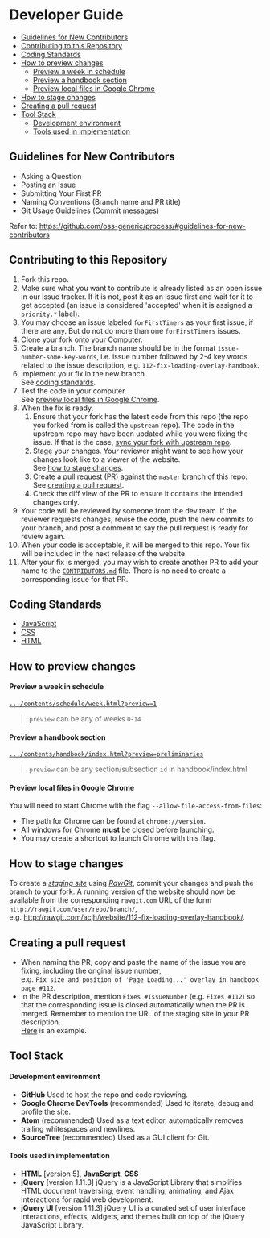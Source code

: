 # Developer Guide
* [Guidelines for New Contributors](#guidelines-for-new-contributors)
* [Contributing to this Repository](#contributing-to-this-repository)
* [Coding Standards](#coding-standards)
* [How to preview changes](#how-to-preview-changes)
    * [Preview a week in schedule](#preview-a-week-in-schedule)
    * [Preview a handbook section](#preview-a-handbook-section)
    * [Preview local files in Google Chrome](#preview-local-files-in-google-chrome)
* [How to stage changes](#how-to-stage-changes)
* [Creating a pull request](#creating-a-pull-request)
* [Tool Stack](#tool-stack)
    * [Development environment](#development-environment)
    * [Tools used in implementation](#tools-used-in-implementation)

## Guidelines for New Contributors
* Asking a Question
* Posting an Issue
* Submitting Your First PR
* Naming Conventions (Branch name and PR title)
* Git Usage Guidelines (Commit messages)

Refer to: https://github.com/oss-generic/process/#guidelines-for-new-contributors

## Contributing to this Repository
1. Fork this repo.
2. Make sure what you want to contribute is already listed as an open issue in our issue tracker.
   If it is not, post it as an issue first and wait for it to get accepted (an issue is considered
   'accepted' when it is assigned a `priority.*` label).
3. You may choose an issue labeled `forFirstTimers` as your first issue, if there are any.
   But do not do more than one `forFirstTimers` issues.
4. Clone your fork onto your Computer.
5. Create a branch. The branch name should be in the format `issue-number-some-key-words`,
   i.e. issue number followed by 2-4 key words related to the issue description,
   e.g. `112-fix-loading-overlay-handbook`.
6. Implement your fix in the new branch.  
   See [coding standards](#coding-standards).
7. Test the code in your computer.  
   See [preview local files in Google Chrome](#preview-local-files-in-google-chrome).
8. When the fix is ready,
   1. Ensure that your fork has the latest code from this repo (the repo you forked from is called
      the `upstream` repo). The code in the upstream repo may have been updated while you were fixing the issue.
      If that is the case, [sync your fork with upstream repo](https://help.github.com/articles/syncing-a-fork/).
   2. Stage your changes. Your reviewer might want to see how your changes look like to a viewer of the website.  
      See [how to stage changes](#how-to-stage-changes).
   3. Create a pull request (PR) against the `master` branch of this repo.  
      See [creating a pull request](#creating-a-pull-request).
   4. Check the diff view of the PR to ensure it contains the intended changes only.
9. Your code will be reviewed by someone from the dev team. If the reviewer requests changes,
   revise the code, push the new commits to your branch, and post a comment to say the pull request
   is ready for review again.
10. When your code is acceptable, it will be merged to this repo. Your fix will be included in the
    next release of the website.
11. After your fix is merged, you may wish to create another PR to add your name to the
    [`CONTRIBUTORS.md`](../CONTRIBUTORS.md) file.
    There is no need to create a corresponding issue for that PR.

## Coding Standards
* [JavaScript](https://docs.google.com/document/d/1gZ6WG6HBTJYHAtVkz9kzi_SUuzfXqzO-SvFnLuag2xM/pub?embedded=true)
* [CSS](../codingStandards/coding-standards-css.md)
* [HTML](https://oss-generic.github.io/process/codingStandards/CodingStandard-Html.html)

## How to preview changes

#### Preview a week in schedule
[`.../contents/schedule/week.html?preview=1`](http://nus-cs2103.github.io/website/contents/schedule/week.html?preview=1)
> `preview` can be any of weeks `0`-`14`.

#### Preview a handbook section
[`.../contents/handbook/index.html?preview=preliminaries`](http://nus-cs2103.github.io/website/contents/handbook/index.html?preview=preliminaries)
> `preview` can be any section/subsection `id` in handbook/index.html

#### Preview local files in Google Chrome
You will need to start Chrome with the flag `--allow-file-access-from-files`:
* The path for Chrome can be found at `chrome://version`.
* All windows for Chrome **must** be closed before launching.
* You may create a shortcut to launch Chrome with this flag.

## How to stage changes
To create a [*staging site*](https://en.wikipedia.org/wiki/Staging_site) using
[*RawGit*](https://rawgit.com/), commit your changes and push the branch to your fork.
A running version of the website should now be available from the corresponding
`rawgit.com` URL of the form `http://rawgit.com/user/repo/branch/`,  
e.g. http://rawgit.com/acjh/website/112-fix-loading-overlay-handbook/.

## Creating a pull request
* When naming the PR, copy and paste the name of the issue you are fixing, including the original issue number,  
  e.g. `Fix size and position of 'Page Loading...' overlay in handbook page #112`.
* In the PR description, mention `Fixes #IssueNumber` (e.g. `Fixes #112`) so that
  the corresponding issue is closed automatically when the PR is merged.
  Remember to mention the URL of the staging site in your PR description.  
  [Here](https://github.com/nus-cs2103/website/pull/202) is an example.

## Tool Stack

#### Development environment
* **GitHub**
  Used to host the repo and code reviewing.
* **Google Chrome DevTools** (recommended)
  Used to iterate, debug and profile the site.
* **Atom** (recommended)
  Used as a text editor, automatically removes trailing whitespaces and newlines.
* **SourceTree** (recommended)
  Used as a GUI client for Git.

#### Tools used in implementation
* **HTML** [version 5], **JavaScript**, **CSS**
* **jQuery** [version 1.11.3]
  jQuery is a JavaScript Library that simplifies HTML document traversing, event handling, animating, and Ajax interactions for rapid web development.
* **jQuery UI** [version 1.11.3]
  jQuery UI is a curated set of user interface interactions, effects, widgets, and themes built on top of the jQuery JavaScript Library.
